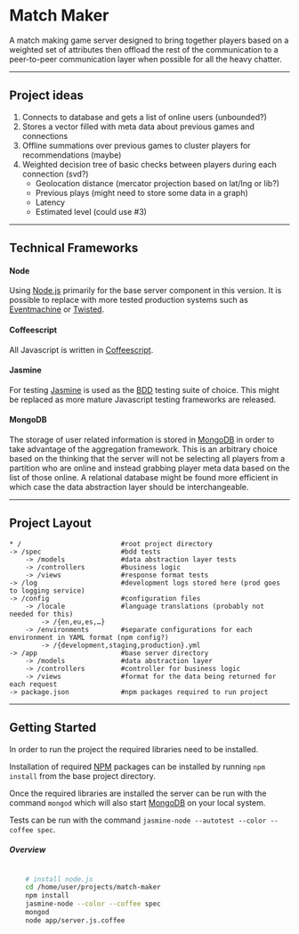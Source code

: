 # Match Maker

A match making game server designed to bring together players based on a weighted set of attributes then offload the rest of the communication to a peer-to-peer communication layer when possible for all the heavy chatter.

---

## Project ideas

1. Connects to database and gets a list of online users (unbounded?)
2. Stores a vector filled with meta data about previous games and connections
3. Offline summations over previous games to cluster players for recommendations (maybe)
4. Weighted decision tree of basic checks between players during each connection (svd?)
	+ Geolocation distance (mercator projection based on lat/lng or lib?)
	+ Previous plays (might need to store some data in a graph)
	+ Latency
	+ Estimated level (could use #3)

---

## Technical Frameworks

#### Node

Using [Node.js][node] primarily for the base server component in this version. It is possible to replace with more tested production systems such as [Eventmachine][em] or [Twisted][td].

#### Coffeescript

All Javascript is written in [Coffeescript][cs].

#### Jasmine

For testing [Jasmine][jas] is used as the [BDD][bdd] testing suite of choice. This might be replaced as more mature Javascript testing frameworks are released.

#### MongoDB

The storage of user related information is stored in [MongoDB][mon] in order to take advantage of the aggregation framework. This is an arbitrary choice based on the thinking that the server will not be selecting all players from a partition who are online and instead grabbing player meta data based on the list of those online. A relational database might be found more efficient in which case the data abstraction layer should be interchangeable.

---

## Project Layout

	* /							#root project directory
	-> /spec					#bdd tests
		-> /models				#data abstraction layer tests
		-> /controllers			#business logic
		-> /views				#response format tests
	-> /log						#development logs stored here (prod goes to logging service)
	-> /config					#configuration files
		-> /locale				#language translations (probably not needed for this)
			-> /{en,eu,es,…}
		-> /environments		#separate configurations for each environment in YAML format (npm config?)
			-> /{development,staging,production}.yml
	-> /app						#base server directory
		-> /models				#data abstraction layer
		-> /controllers			#controller for business logic
		-> /views				#format for the data being returned for each request
	-> package.json				#npm packages required to run project

---

## Getting Started

In order to run the project the required libraries need to be installed.

Installation of required [NPM][npm] packages can be installed by running ```npm install``` from the base project directory.

Once the required libraries are installed the server can be run with the command ```mongod``` which will also start [MongoDB][mon] on your local system.

Tests can be run with the command ```jasmine-node --autotest --color --coffee spec```.

##### Overview

```bash

	# install node.js
	cd /home/user/projects/match-maker
	npm install
	jasmine-node --color --coffee spec
	mongod
	node app/server.js.coffee

```

[node]: http://nodejs.org/
[em]: http://rubyeventmachine.com/
[td]: http://twistedmatrix.com/
[cs]: http://coffeescript.org/
[jas]: http://pivotal.github.com/jasmine/
[bdd]: http://en.wikipedia.org/wiki/Behavior-driven_development
[mon]: http://www.mongodb.org/
[npm]: https://npmjs.org/